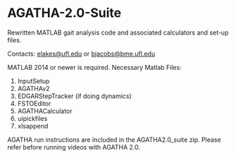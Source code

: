 # AGATHA-2.0-Suite
Rewritten MATLAB gait analysis code and associated calculators and set-up files. 

Contacts: elakes@ufl.edu or bjacobs@bme.ufl.edu

MATLAB 2014 or newer is required. 
Necessary Matlab Files:
1.	InputSetup 
2.	AGATHAv2
3.	EDGARStepTracker (if doing dynamics)
4.	FSTOEditor
5.	AGATHACalculator
6.	uipickfiles
7.	xlsappend

AGATHA run instructions are included in the AGATHA2.0_suite zip. Please refer before running videos with AGATHA 2.0.
